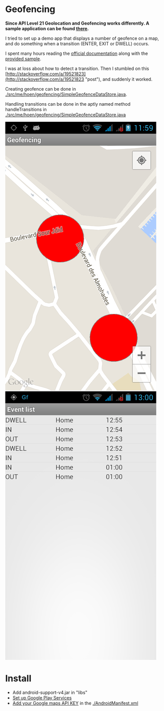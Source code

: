 # Geofencing #

__Since API Level 21 Geolocation and Geofencing works differently. A sample application can be found [there](https://github.com/vhoen/Geofence-21 "Geofence-21").__

I tried to set up a demo app that displays a number of geofence on a map, and do something when a transition (ENTER, EXIT or DWELL) occurs. 

I spent many hours reading the [official documentation](http://developer.android.com/training/location/geofencing.html "official documentation")  along with the [provided sample](http://developer.android.com/shareables/training/GeofenceDetection.zip "provided sample"). 

I was at loss about how to detect a transition. Then I stumbled on this [http://stackoverflow.com/a/19521823](http://stackoverflow.com/a/19521823 "post"), and suddenly it worked.

Creating geofence can be done in [./src/me/hoen/geofencing/SimpleGeofenceDataStore.java](./src/me/hoen/geofencing/SimpleGeofenceDataStore.java "SimpleGeofenceDataStore").

Handling transitions can be done in the aptly named method handleTransitions in [./src/me/hoen/geofencing/SimpleGeofenceDataStore.java](./src/me/hoen/geofencing/SimpleGeofenceDataStore.java "SimpleGeofenceDataStore.java")

![Geofences](./screenshots/geofences.png)
![Events](./screenshots/events.png)


# Install #

- Add android-support-v4.jar in "libs"
- [Set up Google Play Services](http://developer.android.com/google/play-services/setup.html "Set up Google Play Services")
- [Add your Google maps API KEY](https://developers.google.com/maps/documentation/android/start#getting_the_google_maps_android_api_v2 "Add your Google maps API KEY") in the [./AndroidManifest.xml](./AndroidManifest.xml "AndroidManifest.xml")

